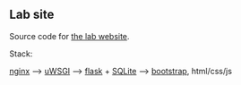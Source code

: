 ## Lab site
Source code for [the lab website](https://rabadan.c2b2.columbia.edu/).

Stack:

[nginx](http://nginx.org/en/) --> [uWSGI](https://uwsgi-docs.readthedocs.org/en/latest/) --> [flask](http://flask.pocoo.org/) + [SQLite](https://www.sqlite.org/) --> [bootstrap](http://getbootstrap.com/), html/css/js
